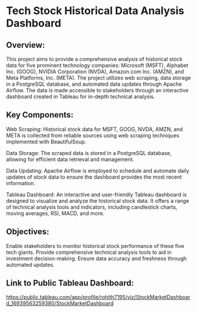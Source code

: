 # **Tech Stock Historical Data Analysis Dashboard**

## **Overview:**
This project aims to provide a comprehensive analysis of historical stock data for five prominent technology companies: Microsoft (MSFT), Alphabet Inc. (GOOG), NVIDIA Corporation (NVDA), Amazon.com Inc. (AMZN), and Meta Platforms, Inc. (META). The project utilizes web scraping, data storage in a PostgreSQL database, and automated data updates through Apache Airflow. The data is made accessible to stakeholders through an interactive dashboard created in Tableau for in-depth technical analysis.

## **Key Components:**

Web Scraping: Historical stock data for MSFT, GOOG, NVDA, AMZN, and META is collected from reliable sources using web scraping techniques implemented with BeautifulSoup.

Data Storage: The scraped data is stored in a PostgreSQL database, allowing for efficient data retrieval and management.

Data Updating: Apache Airflow is employed to schedule and automate daily updates of stock data to ensure the dashboard provides the most recent information.

Tableau Dashboard: An interactive and user-friendly Tableau dashboard is designed to visualize and analyze the historical stock data. It offers a range of technical analysis tools and indicators, including candlestick charts, moving averages, RSI, MACD, and more.

## **Objectives:**

Enable stakeholders to monitor historical stock performance of these five tech giants.
Provide comprehensive technical analysis tools to aid in investment decision-making.
Ensure data accuracy and freshness through automated updates.

## **Link to Public Tableau Dashboard:**
https://public.tableau.com/app/profile/rohith7195/viz/StockMarketDashboard_16939563259380/StockMarketDashboard
